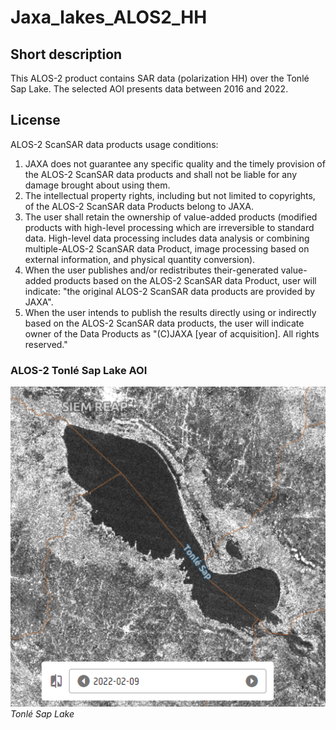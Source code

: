 # Jaxa_lakes_ALOS2_HH

## Short description

This ALOS-2 product contains SAR data (polarization HH) over the Tonlé Sap Lake. The selected AOI presents data between 2016 and 2022.

## License  

ALOS-2 ScanSAR data products usage conditions:
 1. JAXA does not guarantee any specific quality and the timely provision of the ALOS-2 ScanSAR data products and shall 
not be liable for any damage brought about using them.
 2. The intellectual property rights, including but not limited to copyrights, of the ALOS-2 ScanSAR data Products 
belong to JAXA.
 3. The user shall retain the ownership of value-added products (modified products with high-level processing which are irreversible to standard data. High-level data processing includes data analysis or combining multiple-ALOS-2 ScanSAR data Product, image processing based on external information, and physical quantity conversion).
 4. When the user publishes and/or redistributes their-generated value-added products based on the ALOS-2 ScanSAR data Product, user will indicate: "the original ALOS-2 ScanSAR data products are provided by JAXA".
 5. When the user intends to publish the results directly using or indirectly based on the ALOS-2 ScanSAR data products, the user will indicate owner of the Data Products as "(C)JAXA [year of acquisition]. All rights reserved."

### ALOS-2 Tonlé Sap Lake AOI

![Example of All datasets outputs](Jaxa_lakes_ALOS2_HH.png)<br>
*Tonlé Sap Lake*
